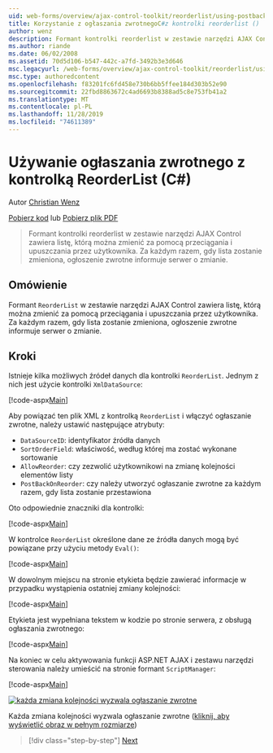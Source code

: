 ```yaml
---
uid: web-forms/overview/ajax-control-toolkit/reorderlist/using-postbacks-with-reorderlist-cs
title: Korzystanie z ogłaszania zwrotnegoC#z kontrolki reorderlist () | Microsoft Docs
author: wenz
description: Formant kontrolki reorderlist w zestawie narzędzi AJAX Control zawiera listę, którą można zmienić za pomocą przeciągania i upuszczania przez użytkownika. Za każdym razem, gdy lista zostanie zmieniona, a...
ms.author: riande
ms.date: 06/02/2008
ms.assetid: 70d5d106-b547-442c-a7fd-3492b3e3d646
msc.legacyurl: /web-forms/overview/ajax-control-toolkit/reorderlist/using-postbacks-with-reorderlist-cs
msc.type: authoredcontent
ms.openlocfilehash: f83201fc6fd458e730b6bb5ffee184d303b52e90
ms.sourcegitcommit: 22fbd8863672c4ad6693b8388ad5c8e753fb41a2
ms.translationtype: MT
ms.contentlocale: pl-PL
ms.lasthandoff: 11/28/2019
ms.locfileid: "74611389"
---
```

# <a name="using-postbacks-with-reorderlist-c"></a>Używanie ogłaszania zwrotnego z kontrolką ReorderList (C#)

Autor [Christian Wenz](https://github.com/wenz)

[Pobierz kod](https://download.microsoft.com/download/9/3/f/93f8daea-bebd-4821-833b-95205389c7d0/ReorderList4.cs.zip) lub [Pobierz plik PDF](https://download.microsoft.com/download/2/d/c/2dc10e34-6983-41d4-9c08-f78f5387d32b/reorderlist4CS.pdf)

> Formant kontrolki reorderlist w zestawie narzędzi AJAX Control zawiera listę, którą można zmienić za pomocą przeciągania i upuszczania przez użytkownika. Za każdym razem, gdy lista zostanie zmieniona, ogłoszenie zwrotne informuje serwer o zmianie.

## <a name="overview"></a>Omówienie

Formant `ReorderList` w zestawie narzędzi AJAX Control zawiera listę, którą można zmienić za pomocą przeciągania i upuszczania przez użytkownika. Za każdym razem, gdy lista zostanie zmieniona, ogłoszenie zwrotne informuje serwer o zmianie.

## <a name="steps"></a>Kroki

Istnieje kilka możliwych źródeł danych dla kontrolki `ReorderList`. Jednym z nich jest użycie kontrolki `XmlDataSource`:

[!code-aspx[Main](using-postbacks-with-reorderlist-cs/samples/sample1.aspx)]

Aby powiązać ten plik XML z kontrolką `ReorderList` i włączyć ogłaszanie zwrotne, należy ustawić następujące atrybuty:

- `DataSourceID`: identyfikator źródła danych
- `SortOrderField`: właściwość, według której ma zostać wykonane sortowanie
- `AllowReorder`: czy zezwolić użytkownikowi na zmianę kolejności elementów listy
- `PostBackOnReorder`: czy należy utworzyć ogłaszanie zwrotne za każdym razem, gdy lista zostanie przestawiona

Oto odpowiednie znaczniki dla kontrolki:

[!code-aspx[Main](using-postbacks-with-reorderlist-cs/samples/sample2.aspx)]

W kontrolce `ReorderList` określone dane ze źródła danych mogą być powiązane przy użyciu metody `Eval()`:

[!code-aspx[Main](using-postbacks-with-reorderlist-cs/samples/sample3.aspx)]

W dowolnym miejscu na stronie etykieta będzie zawierać informacje w przypadku wystąpienia ostatniej zmiany kolejności:

[!code-aspx[Main](using-postbacks-with-reorderlist-cs/samples/sample4.aspx)]

Etykieta jest wypełniana tekstem w kodzie po stronie serwera, z obsługą ogłaszania zwrotnego:

[!code-aspx[Main](using-postbacks-with-reorderlist-cs/samples/sample5.aspx)]

Na koniec w celu aktywowania funkcji ASP.NET AJAX i zestawu narzędzi sterowania należy umieścić na stronie formant `ScriptManager`:

[!code-aspx[Main](using-postbacks-with-reorderlist-cs/samples/sample6.aspx)]

[![każda zmiana kolejności wyzwala ogłaszanie zwrotne](using-postbacks-with-reorderlist-cs/_static/image2.png)](using-postbacks-with-reorderlist-cs/_static/image1.png)

Każda zmiana kolejności wyzwala ogłaszanie zwrotne ([kliknij, aby wyświetlić obraz w pełnym rozmiarze](using-postbacks-with-reorderlist-cs/_static/image3.png))

> [!div class="step-by-step"]
> [Next](drag-and-drop-via-reorderlist-cs.md)
